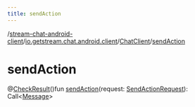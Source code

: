 ```yaml
---
title: sendAction
---
```

/[stream-chat-android-client](../../index.md)/[io.getstream.chat.android.client](../index.md)/[ChatClient](index.md)/[sendAction](sendAction.md)  
  
  
  
# sendAction  
@[CheckResult](https://developer.android.com/reference/kotlin/androidx/annotation/CheckResult.html)()fun [sendAction](sendAction.md)(request: [SendActionRequest](../../io.getstream.chat.android.client.api.models/SendActionRequest/index.md)): Call&lt;[Message](../../io.getstream.chat.android.client.models/Message/index.md)&gt;
